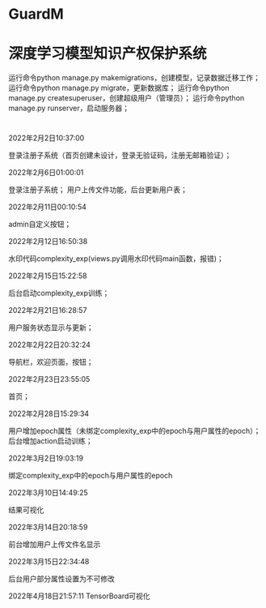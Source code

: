 # GuardM
# 深度学习模型知识产权保护系统

运行命令python manage.py makemigrations，创建模型，记录数据迁移工作；
运行命令python manage.py migrate，更新数据库；
运行命令python manage.py createsuperuser，创建超级用户（管理员）；
运行命令python manage.py runserver，启动服务器；
#
2022年2月2日10:37:00

登录注册子系统（首页创建未设计，登录无验证码，注册无邮箱验证）；



2022年2月6日01:00:01

登录注册子系统；
用户上传文件功能，后台更新用户表；



2022年2月11日00:10:54

admin自定义按钮；



2022年2月12日16:50:38

水印代码complexity_exp(views.py调用水印代码main函数，报错)；



2022年2月15日15:22:58

后台启动complexity_exp训练；



2022年2月21日16:28:57

用户服务状态显示与更新；



2022年2月22日20:32:24

导航栏，欢迎页面，按钮；



2022年2月23日23:55:05

首页；



2022年2月28日15:29:34

用户增加epoch属性（未绑定complexity_exp中的epoch与用户属性的epoch）；
后台增加action启动训练；



2022年3月2日19:03:19

绑定complexity_exp中的epoch与用户属性的epoch



2022年3月10日14:49:25

结果可视化



2022年3月14日20:18:59

前台增加用户上传文件名显示



2022年3月15日22:34:48

后台用户部分属性设置为不可修改



2022年4月18日21:57:11
TensorBoard可视化
